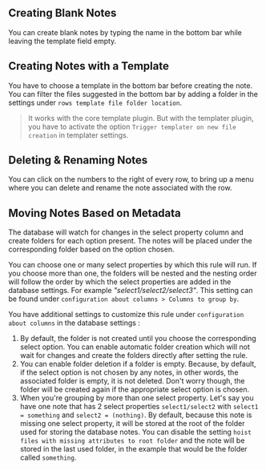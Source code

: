 ## Creating Blank Notes

You can create blank notes by typing the name in the bottom bar while leaving the template field empty.

## Creating Notes with a Template

You have to choose a template in the bottom bar before creating the note. You can filter the files suggested in the bottom bar by adding a folder in the settings under `rows template file folder location`.

> It works with the core template plugin. But with the templater plugin, you have to activate the option `Trigger templater on new file creation` in templater settings.

## Deleting & Renaming Notes

You can click on the numbers to the right of every row, to bring up a menu where you can delete and rename the note associated with the row.

## Moving Notes Based on Metadata

The database will watch for changes in the select property column and create folders for each option present. The notes will be placed under the corresponding folder based on the option chosen. 

You can choose one or many select properties by which this rule will run. If you choose more than one, the folders will be nested and the nesting order will follow the order by which the select properties are added in the database settings. For example *"select1/select2/select3"*. This setting can be found under `configuration about columns > Columns to group by`.

You have additional settings to customize this rule under `configuration about columns` in the database settings :

1. By default, the folder is not created until you choose the corresponding select option. You can enable automatic folder creation which will not wait for changes and create the folders directly after setting the rule.
2. You can enable folder deletion if a folder is empty. Because, by default, if the select option is not chosen by any notes, in other words, the associated folder is empty, it is not deleted. Don't worry though, the folder will be created again if the appropriate select option is chosen.
3. When you're grouping by more than one select property. Let's say you have one note that has 2 select properties `select1/select2` with `select1 = something` and `select2 = (nothing)`. By default, because this note is missing one select property, it will be stored at the root of the folder used for storing the database notes. You can disable the setting `hoist files with missing attributes to root folder` and the note will be stored in the last used folder, in the example that would be the folder called `something`. 